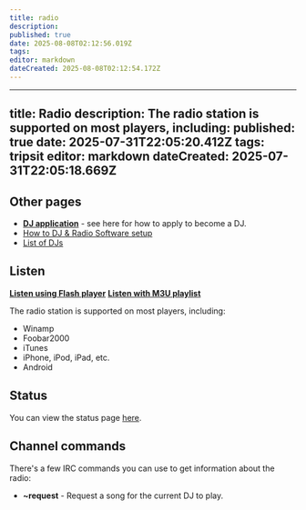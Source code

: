 ```yaml
---
title: radio
description: 
published: true
date: 2025-08-08T02:12:56.019Z
tags: 
editor: markdown
dateCreated: 2025-08-08T02:12:54.172Z
---
```


---
title: Radio
description: The radio station is supported on most players, including:
published: true
date: 2025-07-31T22:05:20.412Z
tags: tripsit
editor: markdown
dateCreated: 2025-07-31T22:05:18.669Z
---

## Other pages

* **[DJ application](/en/dj-application)** - see here for how to apply to become a DJ.
* [How to DJ & Radio Software setup](/en/how-to-dj)
* [List of DJs](/en/list-of-djs)

## Listen

**[Listen using Flash player](http://radio.tripsit.me)**
**[Listen with M3U playlist](http://radio.tripsit.me/tripradio)**

The radio station is supported on most players, including:

* Winamp
* Foobar2000
* iTunes
* iPhone, iPod, iPad, etc.
* Android

## Status

You can view the status page [here](http://radio.tripsit.me:8000).

## Channel commands

There's a few IRC commands you can use to get information about the radio:

* **~request** - Request a song for the current DJ to play.